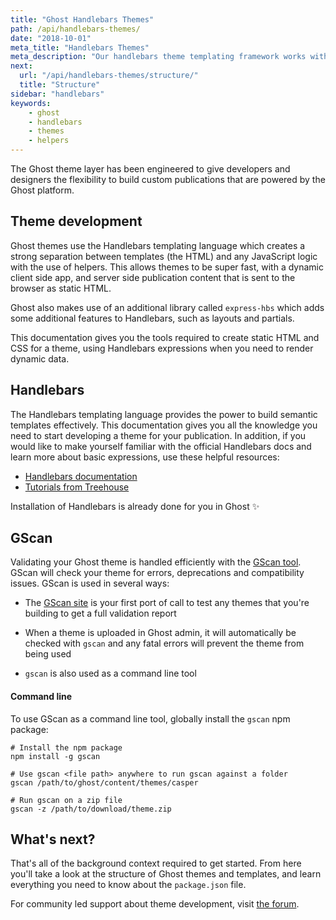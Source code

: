 ```yaml
---
title: "Ghost Handlebars Themes"
path: /api/handlebars-themes/
date: "2018-10-01"
meta_title: "Handlebars Themes"
meta_description: "Our handlebars theme templating framework works with the Ghost API to build flexible publishing websites. Start building your custom Ghost theme here!"
next: 
  url: "/api/handlebars-themes/structure/"
  title: "Structure"
sidebar: "handlebars"
keywords:
    - ghost
    - handlebars
    - themes
    - helpers
---
```


The Ghost theme layer has been engineered to give developers and designers the flexibility to build custom publications that are powered by the Ghost platform.

## Theme development

Ghost themes use the Handlebars templating language which creates a strong separation between templates (the HTML) and any JavaScript logic with the use of helpers. This allows themes to be super fast, with a dynamic client side app, and server side publication content that is sent to the browser as static HTML.

Ghost also makes use of an additional library called `express-hbs` which adds some additional features to Handlebars, such as layouts and partials.

This documentation gives you the tools required to create static HTML and CSS for a theme, using Handlebars expressions when you need to render dynamic data. 


## Handlebars

The Handlebars templating language provides the power to build semantic templates effectively. This documentation gives you all the knowledge you need to start developing a theme for your publication. In addition, if you would like to make yourself familiar with the official Handlebars docs and learn more about basic expressions, use these helpful resources:

* [Handlebars documentation](https://handlebarsjs.com/expressions.html)
* [Tutorials from Treehouse](https://blog.teamtreehouse.com/getting-started-with-handlebars-js)

Installation of Handlebars is already done for you in Ghost ✨


## GScan

Validating your Ghost theme is handled efficiently with the [GScan tool](https://gscan.ghost.org/). GScan will check your theme for errors, deprecations and compatibility issues. GScan is used in several ways: 

* The [GScan site](https://gscan.ghost.org/) is your first port of call to test any themes that you're building to get a full validation report

* When a theme is uploaded in Ghost admin, it will automatically be checked with `gscan` and any fatal errors will prevent the theme from being used

* `gscan` is also used as a command line tool

#### Command line

To use GScan as a command line tool, globally install the `gscan` npm package: 

```bashhtml:title=Terminal
# Install the npm package
npm install -g gscan

# Use gscan <file path> anywhere to run gscan against a folder
gscan /path/to/ghost/content/themes/casper

# Run gscan on a zip file
gscan -z /path/to/download/theme.zip
```

## What's next? 

That's all of the background context required to get started. From here you'll take a look at the structure of Ghost themes and templates, and learn everything you need to know about the `package.json` file.

For community led support about theme development, visit [the forum](https://forum.ghost.org/c/themes/).
